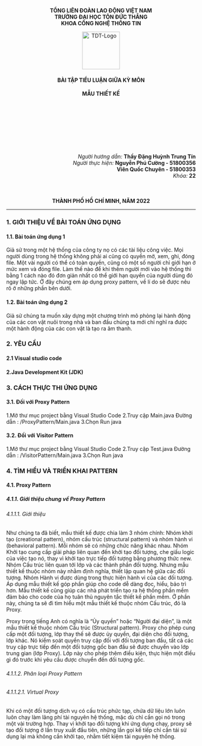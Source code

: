 <div align="center">

**TỔNG LIÊN ĐOÀN LAO ĐỘNG VIỆT NAM**<br>
**TRƯỜNG ĐẠI HỌC TÔN ĐỨC THẮNG**<br>
**KHOA CÔNG NGHỆ THÔNG TIN**

<img src="https://upload.wikimedia.org/wikipedia/vi/1/1b/TĐT_logo.png"  alt="TDT-Logo" width="100">

#### BÀI TẬP TIỂU LUẬN GIỮA KỲ MÔN

#### MẪU THIẾT KẾ


</div>

<div align="right" style="margin-top: 150px">

_Người hướng dẫn:_ **Thầy Đặng Huỳnh Trung Tín** <br>
_Người thực hiện:_ **Nguyễn Phú Cường - 51800356** <br>
**Viên Quốc Chuyên - 51800353** <br>
_Khóa:_ **22**

</div>

<div align="center" style="margin-top: 50px">

**THÀNH PHỐ HỒ CHÍ MINH, NĂM 2022**

</div>

---

### 1. GIỚI THIỆU VỀ BÀI TOÁN ỨNG DỤNG

#### 1.1. Bài toán ứng dụng 1

Giả sử trong một hệ thống của công ty nọ có các tài liệu công việc. Mọi người dùng trong hệ thống không phải ai cũng có quyền mở, xem, ghi, đóng file. Một vài người có thể có toàn quyền, cũng có một số người chỉ giới hạn ở mức xem và đóng file. Làm thế nào để khi thêm người mới vào hệ thống thì bằng 1 cách nào đó đơn giản nhất có thể giới hạn quyền của người dùng đó ngay lập tức. Ở đây chúng em áp dụng proxy pattern, về lí do sẽ được nêu rõ ở những phần bên dưới. 

#### 1.2. Bài toán ứng dụng 2

Giả sử chúng ta muốn xây dựng một chương trình mô phỏng lại hành động của các con vật nuôi trong nhà và ban đầu chúng ta mới chỉ nghĩ ra được một hành động của các con vật là tạo ra âm thanh.


### 2. YÊU CẦU

#### 2.1 Visual studio code
#### 2.Java Development Kit (JDK)

### 3. CÁCH THỰC THI ỨNG DỤNG

#### 3.1. Đối với Proxy Pattern

1.Mở thư mục project bằng Visual Studio Code
2.Truy cập Main.java
    Đường dẫn : /ProxyPattern/Main.java
3.Chọn Run java

#### 3.2. Đối với Visitor Pattern

1.Mở thư mục project bằng Visual Studio Code
2.Truy cập Test.java
    Đường dẫn : /VisitorPattern/Main.java
3.Chọn Run java

### 4. TÌM HIỂU VÀ TRIỂN KHAI PATTERN

#### 4.1. Proxy Pattern

##### 4.1.1. Giới thiệu chung về Proxy Pattern

###### 4.1.1.1. Giới thiệu 

 Như chúng ta đã biết, mẫu thiết kế được chia làm 3 nhóm chính: Nhóm khởi tạo (creational pattern), nhóm cấu trúc (structural pattern) và nhóm hành vi (behavioral pattern). Mỗi nhóm sẽ có những chức năng khác nhau. Nhóm Khởi tạo cung cấp giải pháp liên quan đến khởi tạo đối tượng, che giấu logic của việc tạo nó, thay vì khởi tạo trực tiếp đối tượng bằng phương thức new. Nhóm Cấu trúc liên quan tới lớp và các thành phần đối tượng. Nhưng mẫu thiết kế thuộc nhóm này nhằm định nghĩa, thiết lập quan hệ giữa các đối tượng. Nhóm Hành vi được dùng trong thực hiện hành vi của các đối tượng. Áp dụng mẫu thiết kế góp phần giúp cho code dễ dàng đọc, hiểu, bảo trì hơn. Mẫu thiết kế cũng giúp các nhà phát triển tạo ra hệ thống phần mềm đảm bảo cho code của họ tuân thủ nguyên tắc thiết kế phần mềm. Ở phần này, chúng ta sẽ đi tìm hiểu một mẫu thiết kế thuộc nhóm Cấu trúc, đó là Proxy.

 Proxy trong tiếng Anh có nghĩa là “Ủy quyền” hoặc “Người đại diện”, là một mẫu thiết kế thuộc nhóm Cấu trúc (Structural pattern). Proxy cho phép cung cấp một đối tượng, lớp thay thế sẽ được ủy quyền, đại diện cho đối tượng, lớp khác. Nó kiểm soát quyền truy cập đối với đối tượng ban đầu, tất cả các truy cập trực tiếp đến một đối tượng gốc ban đầu sẽ được chuyển vào lớp trung gian (lớp Proxy). Lớp này cho phép thêm điều kiện, thực hiện một điều gì đó trước khi yêu cầu được chuyển đến đối tượng gốc.

###### 4.1.1.2. Phân loại Proxy Pattern


###### 4.1.1.2.1. Virtual Proxy

Khi có một đối tượng dịch vụ có cấu trúc phức tạp, chứa dữ liệu lớn luôn luôn chạy làm lãng phí tài nguyên hệ thống, mặc dù chỉ cần gọi nó trong một vài trường hợp. Thay vì khởi tạo đối tượng khi ứng dụng chạy, proxy sẽ tạo đối tượng ở lần truy xuất đầu tiên, những lần gọi kế tiếp chỉ cần tái sử dụng lại mà không cần khởi tạo, nhằm tiết kiệm tài nguyên hệ thống. 
